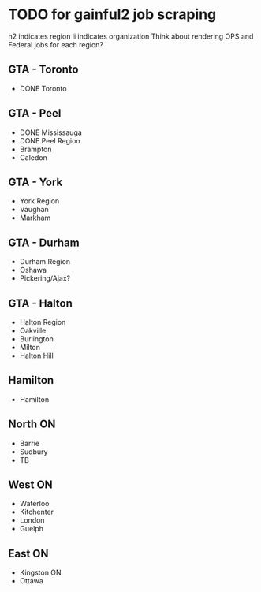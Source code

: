 # TODO for gainful2 job scraping
h2 indicates region
li indicates organization
Think about rendering OPS and Federal jobs for each region?

## GTA - Toronto
- DONE Toronto

## GTA - Peel
- DONE Mississauga
- DONE Peel Region
- Brampton
- Caledon

## GTA - York
- York Region
- Vaughan
- Markham

## GTA - Durham
- Durham Region
- Oshawa
- Pickering/Ajax?

## GTA - Halton
- Halton Region
- Oakville
- Burlington
- Milton
- Halton Hill

## Hamilton
- Hamilton

## North ON
- Barrie
- Sudbury
- TB

## West ON
- Waterloo
- Kitchenter
- London
- Guelph

## East ON
- Kingston ON
- Ottawa
